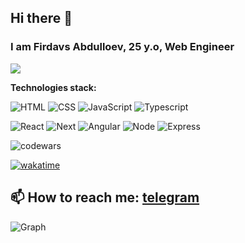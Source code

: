## Hi there 👋

### I am Firdavs Abdulloev, 25 y.o, Web Engineer

![](https://github-readme-stats.vercel.app/api?username=firdavs-projects&show_icons=true&theme=radical&hide_border=true&&count_private=true&include_all_commits=true")

**Technologies stack:**

![HTML](https://img.shields.io/badge/HTML-orange?style=for-the-badge&logo=html&logoColor=white)
![CSS](https://img.shields.io/badge/CSS-blueviolet?style=for-the-badge&logo=css&logoColor=white)
![JavaScript](https://img.shields.io/badge/JavaScript-yellow?style=for-the-badge&logo=javascript&logoColor=white)
![Typescript](https://img.shields.io/badge/Typescript-blue?style=for-the-badge&logo=typescript&logoColor=white)

![React](https://img.shields.io/badge/React-informational?style=for-the-badge&logo=react&logoColor=white)
![Next](https://img.shields.io/badge/Next-orange?style=for-the-badge&logo=next&logoColor=white)
![Angular](https://img.shields.io/badge/Angular-red?style=for-the-badge&logo=angular&logoColor=white)
![Node](https://img.shields.io/badge/Node-success?style=for-the-badge&logo=node&logoColor=white)
![Express](https://img.shields.io/badge/Express-red?style=for-the-badge&logo=express&logoColor=white)

![codewars](https://www.codewars.com/users/firdavs-projects/badges/small?theme=dark)

[![wakatime](https://wakatime.com/badge/user/0b091e11-b83e-455a-b83b-12c1937cd882.svg)](https://wakatime.com/@0b091e11-b83e-455a-b83b-12c1937cd882)

## 📫 How to reach me: [telegram](https://t.me/firdavs_abdulloev)

![Graph](https://activity-graph.herokuapp.com/graph?username=firdavs-projects&theme=react-dark&hide_border=true&hide_title=false&area=true)
